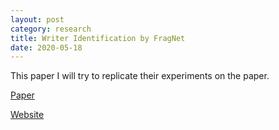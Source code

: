 ```yaml
---
layout: post
category: research
title: Writer Identification by FragNet
date: 2020-05-18
---
```


This paper 
I will try to replicate their experiments on the paper.

[Paper]()

[Website]()